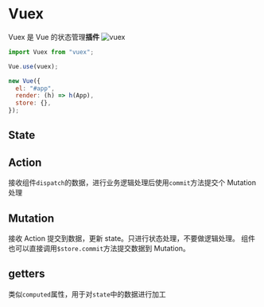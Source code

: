 # Vuex

Vuex 是 Vue 的状态管理**插件**
![vuex](https://vuex.vuejs.org/vuex.png)

```js
import Vuex from "vuex";

Vue.use(vuex);

new Vue({
  el: "#app",
  render: (h) => h(App),
  store: {},
});
```

## State

## Action

接收组件`dispatch`的数据，进行业务逻辑处理后使用`commit`方法提交个 Mutation 处理

## Mutation

接收 Action 提交到数据，更新 state。只进行状态处理，不要做逻辑处理。
组件也可以直接调用`$store.commit`方法提交数据到 Mutation。

## getters

类似`computed`属性，用于对`state`中的数据进行加工

